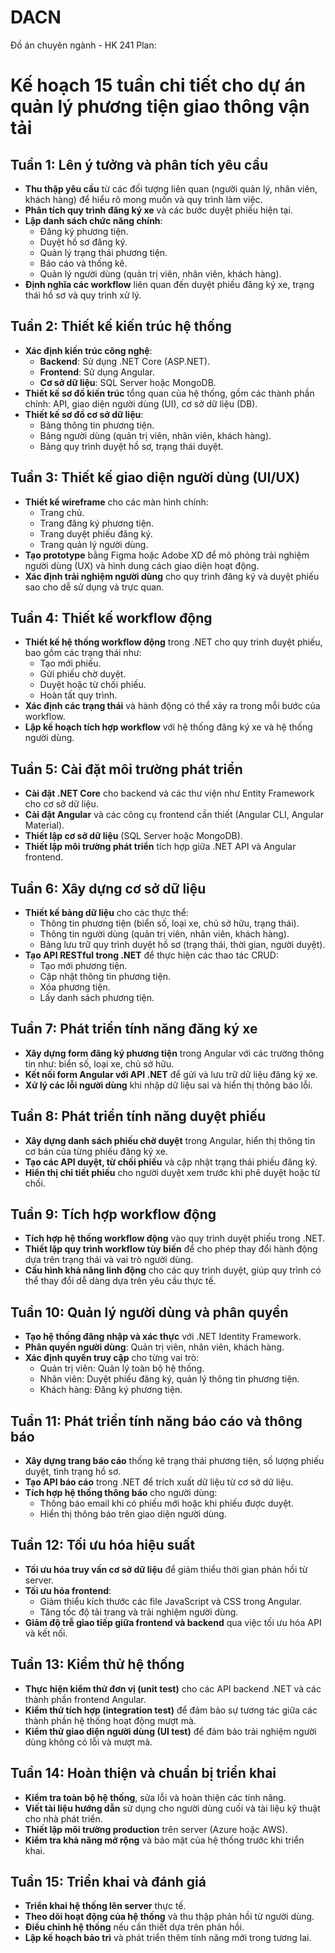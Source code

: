# DACN
Đồ án chuyên ngành - HK 241 
Plan:
# Kế hoạch 15 tuần chi tiết cho dự án quản lý phương tiện giao thông vận tải

## Tuần 1: Lên ý tưởng và phân tích yêu cầu
- **Thu thập yêu cầu** từ các đối tượng liên quan (người quản lý, nhân viên, khách hàng) để hiểu rõ mong muốn và quy trình làm việc.
- **Phân tích quy trình đăng ký xe** và các bước duyệt phiếu hiện tại.
- **Lập danh sách chức năng chính**:
  - Đăng ký phương tiện.
  - Duyệt hồ sơ đăng ký.
  - Quản lý trạng thái phương tiện.
  - Báo cáo và thống kê.
  - Quản lý người dùng (quản trị viên, nhân viên, khách hàng).
- **Định nghĩa các workflow** liên quan đến duyệt phiếu đăng ký xe, trạng thái hồ sơ và quy trình xử lý.

## Tuần 2: Thiết kế kiến trúc hệ thống
- **Xác định kiến trúc công nghệ**:
  - **Backend**: Sử dụng .NET Core (ASP.NET).
  - **Frontend**: Sử dụng Angular.
  - **Cơ sở dữ liệu**: SQL Server hoặc MongoDB.
- **Thiết kế sơ đồ kiến trúc** tổng quan của hệ thống, gồm các thành phần chính: API, giao diện người dùng (UI), cơ sở dữ liệu (DB).
- **Thiết kế sơ đồ cơ sở dữ liệu**:
  - Bảng thông tin phương tiện.
  - Bảng người dùng (quản trị viên, nhân viên, khách hàng).
  - Bảng quy trình duyệt hồ sơ, trạng thái duyệt.

## Tuần 3: Thiết kế giao diện người dùng (UI/UX)
- **Thiết kế wireframe** cho các màn hình chính:
  - Trang chủ.
  - Trang đăng ký phương tiện.
  - Trang duyệt phiếu đăng ký.
  - Trang quản lý người dùng.
- **Tạo prototype** bằng Figma hoặc Adobe XD để mô phỏng trải nghiệm người dùng (UX) và hình dung cách giao diện hoạt động.
- **Xác định trải nghiệm người dùng** cho quy trình đăng ký và duyệt phiếu sao cho dễ sử dụng và trực quan.

## Tuần 4: Thiết kế workflow động
- **Thiết kế hệ thống workflow động** trong .NET cho quy trình duyệt phiếu, bao gồm các trạng thái như:
  - Tạo mới phiếu.
  - Gửi phiếu chờ duyệt.
  - Duyệt hoặc từ chối phiếu.
  - Hoàn tất quy trình.
- **Xác định các trạng thái** và hành động có thể xảy ra trong mỗi bước của workflow.
- **Lập kế hoạch tích hợp workflow** với hệ thống đăng ký xe và hệ thống người dùng.

## Tuần 5: Cài đặt môi trường phát triển
- **Cài đặt .NET Core** cho backend và các thư viện như Entity Framework cho cơ sở dữ liệu.
- **Cài đặt Angular** và các công cụ frontend cần thiết (Angular CLI, Angular Material).
- **Thiết lập cơ sở dữ liệu** (SQL Server hoặc MongoDB).
- **Thiết lập môi trường phát triển** tích hợp giữa .NET API và Angular frontend.

## Tuần 6: Xây dựng cơ sở dữ liệu
- **Thiết kế bảng dữ liệu** cho các thực thể:
  - Thông tin phương tiện (biển số, loại xe, chủ sở hữu, trạng thái).
  - Thông tin người dùng (quản trị viên, nhân viên, khách hàng).
  - Bảng lưu trữ quy trình duyệt hồ sơ (trạng thái, thời gian, người duyệt).
- **Tạo API RESTful trong .NET** để thực hiện các thao tác CRUD:
  - Tạo mới phương tiện.
  - Cập nhật thông tin phương tiện.
  - Xóa phương tiện.
  - Lấy danh sách phương tiện.

## Tuần 7: Phát triển tính năng đăng ký xe
- **Xây dựng form đăng ký phương tiện** trong Angular với các trường thông tin như: biển số, loại xe, chủ sở hữu.
- **Kết nối form Angular với API .NET** để gửi và lưu trữ dữ liệu đăng ký xe.
- **Xử lý các lỗi người dùng** khi nhập dữ liệu sai và hiển thị thông báo lỗi.

## Tuần 8: Phát triển tính năng duyệt phiếu
- **Xây dựng danh sách phiếu chờ duyệt** trong Angular, hiển thị thông tin cơ bản của từng phiếu đăng ký xe.
- **Tạo các API duyệt, từ chối phiếu** và cập nhật trạng thái phiếu đăng ký.
- **Hiển thị chi tiết phiếu** cho người duyệt xem trước khi phê duyệt hoặc từ chối.

## Tuần 9: Tích hợp workflow động
- **Tích hợp hệ thống workflow động** vào quy trình duyệt phiếu trong .NET.
- **Thiết lập quy trình workflow tùy biến** để cho phép thay đổi hành động dựa trên trạng thái và vai trò người dùng.
- **Cấu hình khả năng linh động** cho các quy trình duyệt, giúp quy trình có thể thay đổi dễ dàng dựa trên yêu cầu thực tế.

## Tuần 10: Quản lý người dùng và phân quyền
- **Tạo hệ thống đăng nhập và xác thực** với .NET Identity Framework.
- **Phân quyền người dùng**: Quản trị viên, nhân viên, khách hàng.
- **Xác định quyền truy cập** cho từng vai trò:
  - Quản trị viên: Quản lý toàn bộ hệ thống.
  - Nhân viên: Duyệt phiếu đăng ký, quản lý thông tin phương tiện.
  - Khách hàng: Đăng ký phương tiện.

## Tuần 11: Phát triển tính năng báo cáo và thông báo
- **Xây dựng trang báo cáo** thống kê trạng thái phương tiện, số lượng phiếu duyệt, tình trạng hồ sơ.
- **Tạo API báo cáo** trong .NET để trích xuất dữ liệu từ cơ sở dữ liệu.
- **Tích hợp hệ thống thông báo** cho người dùng:
  - Thông báo email khi có phiếu mới hoặc khi phiếu được duyệt.
  - Hiển thị thông báo trên giao diện người dùng.

## Tuần 12: Tối ưu hóa hiệu suất
- **Tối ưu hóa truy vấn cơ sở dữ liệu** để giảm thiểu thời gian phản hồi từ server.
- **Tối ưu hóa frontend**:
  - Giảm thiểu kích thước các file JavaScript và CSS trong Angular.
  - Tăng tốc độ tải trang và trải nghiệm người dùng.
- **Giảm độ trễ giao tiếp giữa frontend và backend** qua việc tối ưu hóa API và kết nối.

## Tuần 13: Kiểm thử hệ thống
- **Thực hiện kiểm thử đơn vị (unit test)** cho các API backend .NET và các thành phần frontend Angular.
- **Kiểm thử tích hợp (integration test)** để đảm bảo sự tương tác giữa các thành phần hệ thống hoạt động mượt mà.
- **Kiểm thử giao diện người dùng (UI test)** để đảm bảo trải nghiệm người dùng không có lỗi và mượt mà.

## Tuần 14: Hoàn thiện và chuẩn bị triển khai
- **Kiểm tra toàn bộ hệ thống**, sửa lỗi và hoàn thiện các tính năng.
- **Viết tài liệu hướng dẫn** sử dụng cho người dùng cuối và tài liệu kỹ thuật cho nhà phát triển.
- **Thiết lập môi trường production** trên server (Azure hoặc AWS).
- **Kiểm tra khả năng mở rộng** và bảo mật của hệ thống trước khi triển khai.

## Tuần 15: Triển khai và đánh giá
- **Triển khai hệ thống lên server** thực tế.
- **Theo dõi hoạt động của hệ thống** và thu thập phản hồi từ người dùng.
- **Điều chỉnh hệ thống** nếu cần thiết dựa trên phản hồi.
- **Lập kế hoạch bảo trì** và phát triển thêm tính năng mới trong tương lai.

